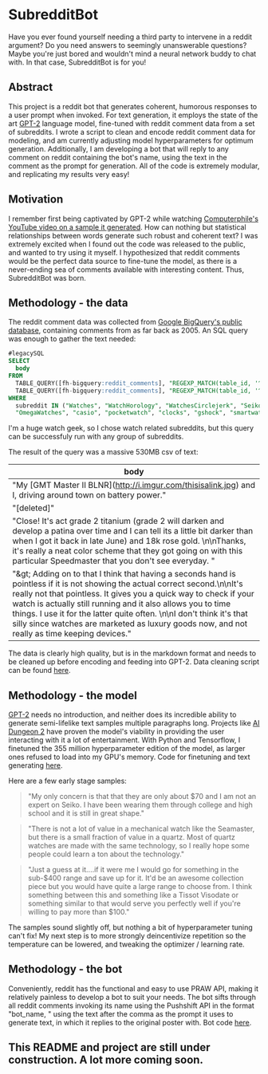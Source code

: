 # SubredditBot
Have you ever found yourself needing a third party to intervene in a reddit argument? Do you need answers to seemingly unanswerable questions? Maybe you're just bored and wouldn't mind a neural network buddy to chat with. In that case, SubredditBot is for you!

## Abstract

This project is a reddit bot that generates coherent, humorous responses to a user prompt when invoked. For text generation, it employs the state of the art [GPT-2](https://openai.com/blog/better-language-models/) language model, fine-tuned with reddit comment data from a set of subreddits. I wrote a script to clean and encode reddit comment data for modeling, and am currently adjusting model hyperparameters for optimum generation. Additionally, I am developing a bot that will reply to any comment on reddit containing the bot's name, using the text in the comment as the prompt for generation. All of the code is extremely modular, and replicating my results very easy!

## Motivation

I remember first being captivated by GPT-2 while watching [Computerphile's YouTube video on a sample it generated](https://www.youtube.com/watch?v=89A4jGvaaKk). How can nothing but statistical relationships between words generate such robust and coherent text? I was extremely excited when I found out the code was released to the public, and wanted to try using it myself. I hypothesized that reddit comments would be the perfect data source to fine-tune the model, as there is a never-ending sea of comments available with interesting content. Thus, SubredditBot was born.

## Methodology - the data

The reddit comment data was collected from [Google BigQuery's public database](https://bigquery.cloud.google.com/dataset/fh-bigquery:reddit_comments), containing comments from as far back as 2005. An SQL query was enough to gather the text needed:
```sql
#legacySQL
SELECT 
  body
FROM 
  TABLE_QUERY([fh-bigquery:reddit_comments], "REGEXP_MATCH(table_id, '^201._..$')"),
  TABLE_QUERY([fh-bigquery:reddit_comments], "REGEXP_MATCH(table_id, '^20..$')")
WHERE
  subreddit IN ("Watches", "WatchHorology", "WatchesCirclejerk", "Seiko", "rolex", "Tudor", 
  "OmegaWatches", "casio", "pocketwatch", "clocks", "gshock", "smartwatch")
```
I'm a huge watch geek, so I chose watch related subreddits, but this query can be successfuly run with any group of subreddits.


The result of the query was a massive 530MB csv of text:

body |
------------ |
"My \[GMT Master II BLNR\]\(http://i.imgur.com/thisisalink.jpg) and I, driving around town on battery power."|
"[deleted]"|
"Close! It's act grade 2 titanium (grade 2 will darken and develop a patina over time and I can tell its a little bit darker than when I got it back in late June) and 18k rose gold. \n\nThanks, it's really a neat color scheme that they got going on with this particular Speedmaster that you don't see everyday. "  |
"\&gt; Adding on to that I think that having a seconds hand is pointless if it is not showing the actual correct second.\n\nIt's really not that pointless. It gives you a quick way to check if your watch is actually still running and it also allows you to time things. I use it for the latter quite often. \n\nI don't think it's that silly since watches are marketed as luxury goods now, and not really as time keeping devices."|

The data is clearly high quality, but is in the markdown format and needs to be cleaned up before encoding and feeding into GPT-2. Data cleaning script can be found [here](../master/clean_data.py).

## Methodology - the model

[GPT-2](https://openai.com/blog/better-language-models/) needs no introduction, and neither does its incredible ability to generate semi-lifelike text samples multiple paragraphs long. Projects like [AI Dungeon 2](https://towardsdatascience.com/the-creator-of-ai-dungeon-2-shares-gpt-2-finetuning-advice-e5800df407c9) have proven the model's viability in providing the user interacting with it a lot of entertainment. With Python and Tensorflow, I finetuned the 355 million hyperparameter edition of the model, as larger ones refused to load into my GPU's memory. Code for finetuning and text generating [here](../master/train_model.py).  

Here are a few early stage samples:

>"My only concern is that that they are only about $70 and I am not an expert on Seiko. I have been wearing them through college and high school and it is still in great shape."

>"There is not a lot of value in a mechanical watch like the Seamaster, but there is a small fraction of value in a quartz. Most of quartz watches are made with the same technology, so I really hope some people could learn a ton about the technology."

>"Just a guess at it....if it were me I would go for something in the sub-$400 range and save up for it. It'd be an awesome collection piece but you would have quite a large range to choose from. I think something between this and something like a Tissot Visodate or something similar to that would serve you perfectly well if you're willing to pay more than $100."

The samples sound slightly off, but nothing a bit of hyperparameter tuning can't fix! My next step is to more strongly deincentivize repetition so the temperature can be lowered, and tweaking the optimizer / learning rate.

## Methodology - the bot

Conveniently, reddit has the functional and easy to use PRAW API, making it relatively painless to develop a bot to suit your needs. The bot sifts through all reddit comments invoking its name using the Pushshift API in the format "bot_name, " using the text after the comma as the prompt it uses to generate text, in which it replies to the original poster with. Bot code [here](../master/bot.py).  


## This README and project are still under construction. A lot more coming soon.

